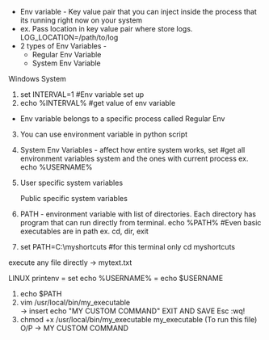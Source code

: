 - Env variable - Key value pair that you can inject inside the process that its running right now on your system
- ex. Pass location in key value pair where store logs. LOG_LOCATION=/path/to/log
- 2 types of Env Variables -
    - Regular Env Variable
    - System Env Variable 

Windows System
1. set INTERVAL=1   #Env variable set up
2. echo %INTERVAL%  #get value of env variable 
-  Env variable belongs to a specific process called Regular Env 
3. You can use environment variable in python script
4. System Env Variables - affect how entire system works, 
    set    #get all environment variables system and the ones with current process
    ex. echo %USERNAME%
5.  User specific system variables 

    Public specific system variables 

6. PATH - environment variable with list of directories. Each directory has program that can run directly from terminal. 
    echo %PATH%     #Even basic executables are in path ex. cd, dir, exit

7. set PATH=C:\myshortcuts      #for this terminal only 
cd myshortcuts 

execute any file directly -> mytext.txt 


LINUX
printenv   =    set
echo %USERNAME%   = echo $USERNAME

1. echo $PATH
2. vim /usr/local/bin/my_executable    
    -> insert   echo "MY CUSTOM COMMAND" 
    EXIT AND SAVE Esc :wq!
3.  chmod +x  /usr/local/bin/my_executable
    my_executable (To run this file)
    O/P -> MY CUSTOM COMMAND 

